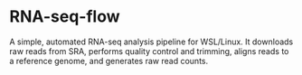 # RNA-seq-flow
A simple, automated RNA-seq analysis pipeline for WSL/Linux. It downloads raw reads from SRA, performs quality control and trimming, aligns reads to a reference genome, and generates raw read counts.

